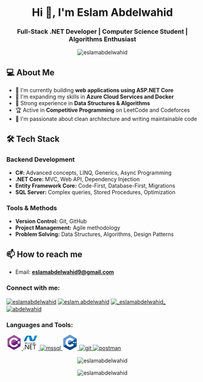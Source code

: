 <h1 align="center">Hi 👋, I'm Eslam Abdelwahid</h1>
<h3 align="center">Full-Stack .NET Developer | Computer Science Student | Algorithms Enthusiast</h3>

<p align="center">
  <img src="https://komarev.com/ghpvc/?username=eslamabdelwahid&label=Profile%20views&color=0e75b6&style=flat" alt="eslamabdelwahid" />
</p>


## 💻 About Me

- 🔭 I'm currently building **web applications using ASP.NET Core**
- 🌱 I'm expanding my skills in **Azure Cloud Services and Docker**
- 💼 Strong experience in **Data Structures & Algorithms**
- 🏆 Active in **Competitive Programming** on LeetCode and Codeforces
- 📝 I'm passionate about clean architecture and writing maintainable code

## 🛠️ Tech Stack

### Backend Development
- **C#:** Advanced concepts, LINQ, Generics, Async Programming
- **.NET Core:** MVC, Web API, Dependency Injection
- **Entity Framework Core:** Code-First, Database-First, Migrations
- **SQL Server:** Complex queries, Stored Procedures, Optimization

### Tools & Methods
- **Version Control:** Git, GitHub
- **Project Management:** Agile methodology
- **Problem Solving:** Data Structures, Algorithms, Design Patterns

## 📫 How to reach me

- Email: **eslamabdelwahid9@gmail.com**

<h3 align="left">Connect with me:</h3>
<p align="left">
<a href="https://linkedin.com/in/eslamabdelwahid" target="blank"><img align="center" src="https://raw.githubusercontent.com/rahuldkjain/github-profile-readme-generator/master/src/images/icons/Social/linked-in-alt.svg" alt="eslamabdelwahid" height="30" width="40" /></a>
<a href="https://fb.com/eslam.abdelwahid" target="blank"><img align="center" src="https://raw.githubusercontent.com/rahuldkjain/github-profile-readme-generator/master/src/images/icons/Social/facebook.svg" alt="eslam.abdelwahid" height="30" width="40" /></a>
<a href="https://codeforces.com/profile/_eslamabdelwahid_" target="blank"><img align="center" src="https://raw.githubusercontent.com/rahuldkjain/github-profile-readme-generator/master/src/images/icons/Social/codeforces.svg" alt="_eslamabdelwahid_" height="30" width="40" /></a>
<a href="https://www.leetcode.com/abdelwahid" target="blank"><img align="center" src="https://raw.githubusercontent.com/rahuldkjain/github-profile-readme-generator/master/src/images/icons/Social/leet-code.svg" alt="abdelwahid" height="30" width="40" /></a>
</p>

<h3 align="left">Languages and Tools:</h3>
<p align="left">
  <a href="https://www.w3schools.com/cs/" target="_blank" rel="noreferrer">
    <img src="https://raw.githubusercontent.com/devicons/devicon/master/icons/csharp/csharp-original.svg" alt="csharp" width="40" height="40"/>
  </a>
  <a href="https://dotnet.microsoft.com/" target="_blank" rel="noreferrer">
    <img src="https://raw.githubusercontent.com/devicons/devicon/master/icons/dot-net/dot-net-original-wordmark.svg" alt="dotnet" width="40" height="40"/>
  </a>
  <a href="https://www.microsoft.com/en-us/sql-server" target="_blank" rel="noreferrer">
    <img src="https://www.svgrepo.com/show/303229/microsoft-sql-server-logo.svg" alt="mssql" width="40" height="40"/>
  </a>
  <a href="https://www.w3schools.com/cpp/" target="_blank" rel="noreferrer">
    <img src="https://raw.githubusercontent.com/devicons/devicon/master/icons/cplusplus/cplusplus-original.svg" alt="cplusplus" width="40" height="40"/>
  </a>
  <a href="https://git-scm.com/" target="_blank" rel="noreferrer">
    <img src="https://www.vectorlogo.zone/logos/git-scm/git-scm-icon.svg" alt="git" width="40" height="40"/>
  </a>
  <a href="https://postman.com" target="_blank" rel="noreferrer">
    <img src="https://www.vectorlogo.zone/logos/getpostman/getpostman-icon.svg" alt="postman" width="40" height="40"/>
  </a>
</p>

<p align="center">
  <img align="center" src="https://github-readme-stats.vercel.app/api/top-langs?username=eslamabdelwahid&show_icons=true&locale=en&layout=compact&theme=radical" alt="eslamabdelwahid" />
</p>

<p align="center">
  <img align="center" src="https://github-readme-streak-stats.herokuapp.com/?user=eslamabdelwahid&theme=dark" alt="eslamabdelwahid" />
</p>
